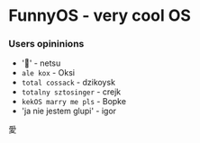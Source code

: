 # FunnyOS - very cool OS

### Users opininions
- '🤮' - netsu
- `ale kox` - Oksi
- `total cossack` - dzikoysk
- `totalny sztosinger` - crejk     
- `kekOS marry me pls` - Bopke
- 'ja nie jestem glupi' - igor

愛